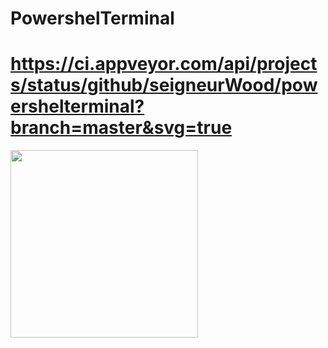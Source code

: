 # PowershelTerminal
# https://ci.appveyor.com/api/projects/status/github/seigneurWood/powershelterminal?branch=master&svg=true
<image src="https://ci.appveyor.com/api/projects/status/32r7s2skrgm9ubva?svg=true" width="300">
